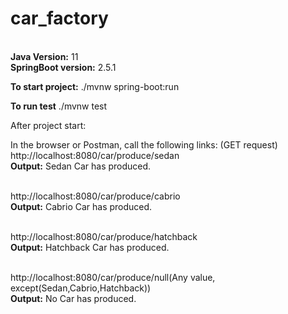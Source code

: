 # car_factory
<br/><b>Java Version:</b> 11
<br/><b>SpringBoot version:</b> 2.5.1

<b>To start project:</b>
./mvnw spring-boot:run

<b>To run test</b>
 ./mvnw test

After project start:

In the browser or Postman, call the following links: (GET request)
  <br/>http://localhost:8080/car/produce/sedan
  <br/><b>Output:</b> Sedan Car has produced.
 
  <br/>http://localhost:8080/car/produce/cabrio
  <br/><b>Output:</b> Cabrio Car has produced.
 
  <br/>http://localhost:8080/car/produce/hatchback
  <br/><b>Output:</b> Hatchback Car has produced.
 
  <br/>http://localhost:8080/car/produce/null(Any value, except(Sedan,Cabrio,Hatchback))
  <br/><b>Output:</b> No Car has produced.
